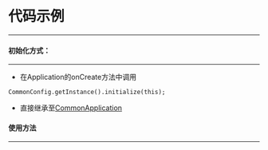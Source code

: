 # 代码示例

---

#### 初始化方式：

---

 - 在Application的onCreate方法中调用
 
```
CommonConfig.getInstance().initialize(this);
```

 - 直接继承至[CommonApplication](/common/src/main/java/com/brave/common/base/CommonApplication.java)
 
 
#### 使用方法

---

```
    
```
